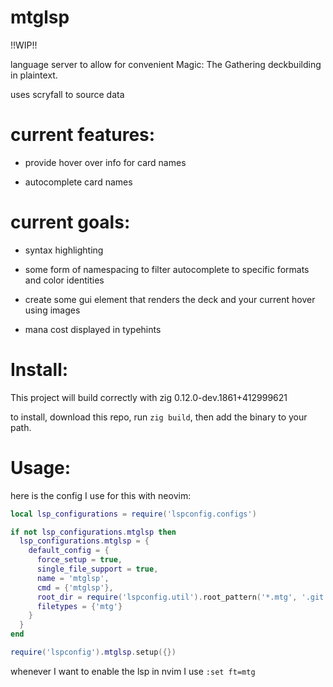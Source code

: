 # mtglsp

!!WIP!!

language server to allow for convenient Magic: The Gathering deckbuilding in plaintext.

uses scryfall to source data

# current features:

- provide hover over info for card names

- autocomplete card names 

# current goals:

- syntax highlighting

- some form of namespacing to filter autocomplete to specific formats and color identities

- create some gui element that renders the deck and your current hover using images

- mana cost displayed in typehints

# Install:

This project will build correctly with zig 0.12.0-dev.1861+412999621

to install, download this repo, run `zig build`, then add the binary to your path.

# Usage:

here is the config I use for this with neovim:

```lua
local lsp_configurations = require('lspconfig.configs')

if not lsp_configurations.mtglsp then
  lsp_configurations.mtglsp = {
    default_config = {
      force_setup = true,
      single_file_support = true,
      name = 'mtglsp',
      cmd = {'mtglsp'},
      root_dir = require('lspconfig.util').root_pattern('*.mtg', '.git'),
      filetypes = {'mtg'}
    }
  }
end

require('lspconfig').mtglsp.setup({})
```

whenever I want to enable the lsp in nvim I use `:set ft=mtg`
